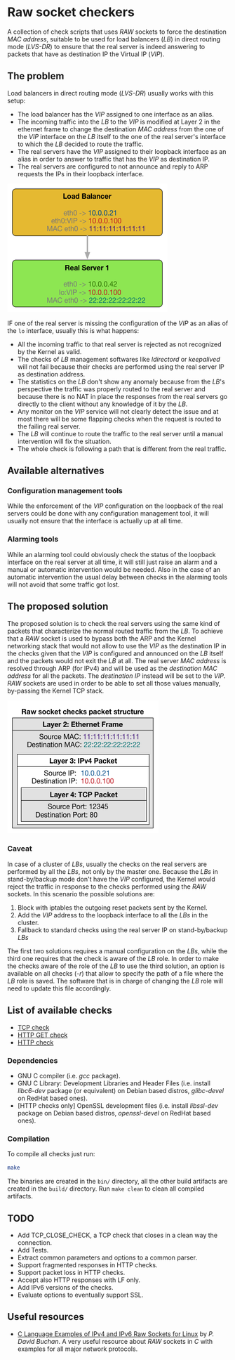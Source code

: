 # Raw socket checkers

A collection of check scripts that uses _RAW_ sockets to force the destination
_MAC address_, suitable to be used for load balancers (_LB_) in direct routing
mode (_LVS-DR_) to ensure that the real server is indeed answering to packets
that have as destination IP the Virtual IP (_VIP_).

## The problem

Load balancers in direct routing mode (_LVS-DR_) usually works with this setup:

* The load balancer has the _VIP_ assigned to one interface as an alias.
* The incoming traffic into the _LB_ to the _VIP_ is modified at Layer 2 in the
  ethernet frame to change the destination _MAC address_ from the one of the
  _VIP_ interface on the _LB_ itself to the one of the real server's interface
  to which the _LB_ decided to route the traffic.
* The real servers have the _VIP_ assigned to their loopback interface as an
  alias in order to answer to traffic that has the _VIP_ as destination IP.
* The real servers are configured to not announce and reply to ARP requests the
  IPs in their loopback interface.

![LVS-DR layout](doc/images/lvs-dr.png)

IF one of the real server is missing the configuration of the _VIP_ as an alias
of the `lo` interface, usually this is what happens:

* All the incoming traffic to that real server is rejected as not recognized by
  the Kernel as valid.
* The checks of _LB_ management softwares like _ldirectord_ or _keepalived_
  will not fail because their checks are performed using the real server IP as
  destination address.
* The statistics on the _LB_ don't show any anomaly because from the _LB_'s
  perspective the traffic was properly routed to the real server and because
  there is no NAT in place the responses from the real servers go directly to
  the client without any knowledge of it by the _LB_.
* Any monitor on the _VIP_ service will not clearly detect the issue and at
  most there will be some flapping checks when the request is routed to the
  failing real server.
* The _LB_ will continue to route the traffic to the real server until a manual
  intervention will fix the situation.
* The whole check is following a path that is different from the real traffic.

## Available alternatives

### Configuration management tools

While the enforcement of the _VIP_ configuration on the loopback of the real
servers could be done with any configuration management tool, it will usually
not ensure that the interface is actually up at all time.

### Alarming tools

While an alarming tool could obviously check the status of the loopback
interface on the real server at all time, it will still just raise an alarm and
a manual or automatic intervention would be needed. Also in the case of an
automatic intervention the usual delay between checks in the alarming tools
will not avoid that some traffic got lost.

## The proposed solution

The proposed solution is to check the real servers using the same kind of
packets that characterize the normal routed traffic from the _LB_.
To achieve that a _RAW_ socket is used to bypass both the ARP and the Kernel
networking stack that would not allow to use the _VIP_ as the destination IP
in the checks given that the _VIP_ is configured and announced on the _LB_
itself and the packets would not exit the _LB_ at all.
The real server _MAC address_ is resolved through ARP (for IPv4) and will be
used as the _destination MAC address_ for all the packets. The _destination IP_
instead will be set to the _VIP_. _RAW_ sockets are used in order to be able to
set all those values manually, by-passing the Kernel TCP stack.

![Packet structure](doc/images/packet-structure.png)

### Caveat

In case of a cluster of _LBs_, usually the checks on the real servers are
performed by all the _LBs_, not only by the master one. Because the _LBs_ in
stand-by/backup mode don't have the _VIP_ configured, the Kernel would reject
the traffic in response to the checks performed using the _RAW_ sockets. In
this scenario the possible solutions are:
1. Block with iptables the outgoing reset packets sent by the Kernel.
1. Add the _VIP_ address to the loopback interface to all the _LBs_ in the
  cluster.
1. Fallback to standard checks using the real server IP on stand-by/backup
   _LBs_

The first two solutions requires a manual configuration on the _LBs_, while the
third one requires that the check is aware of the _LB_ role. In order to make
the checks aware of the role of the _LB_ to use the third solution, an option
is available on all checks (_-r_) that allow to specify the path of a file
where the _LB_ role is saved. The software that is in charge of changing the
_LB_ role will need to update this file accordingly.

## List of available checks

* [TCP check](doc/check_tcp_raw.md)
* [HTTP GET check](doc/check_http_get_raw.md)
* [HTTP check](doc/check_http_raw.md)

### Dependencies

* GNU C compiler (i.e. _gcc_ package).
* GNU C Library: Development Libraries and Header Files (i.e. install
_libc6-dev_ package (or equivalent) on Debian based distros, _glibc-devel_ on
RedHat based ones).
* [HTTP checks only] OpenSSL development files (i.e. install _libssl-dev_ package on Debian based
distros, _openssl-devel_ on RedHat based ones).

### Compilation

To compile all checks just run:

```sh
make
```

The binaries are created in the `bin/` directory, all the other build artifacts
are created in the `build/` directory. Run `make clean` to clean all compiled
artifacts.

## TODO

* Add TCP_CLOSE_CHECK, a TCP check that closes in a clean way the connection.
* Add Tests.
* Extract common parameters and options to a common parser.
* Support fragmented responses in HTTP checks.
* Support packet loss in HTTP checks.
* Accept also HTTP responses with LF only.
* Add IPv6 versions of the checks.
* Evaluate options to eventually support SSL.

## Useful resources

* [C Language Examples of IPv4 and IPv6 Raw Sockets for Linux](
  http://www.pdbuchan.com/rawsock/rawsock.html) by _P. David Buchan_. A very
  useful resource about _RAW_ sockets in _C_ with examples for all major
  network protocols.
